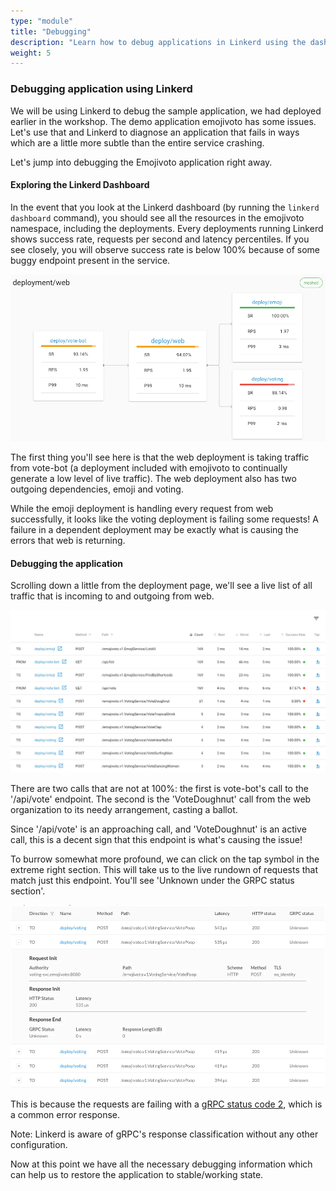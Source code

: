 ```yaml
---
type: "module"
title: "Debugging"
description: "Learn how to debug applications in Linkerd using the dashboard and CLI tools."
weight: 5
---
```


### Debugging application using Linkerd

We will be using Linkerd to debug the sample application, we had deployed earlier in the workshop. The demo application emojivoto has some issues. Let's use that and Linkerd to diagnose an application that fails in ways which are a little more subtle than the entire service crashing.

Let's jump into debugging the Emojivoto application right away.


#### Exploring the Linkerd Dashboard
In the event that you look at the Linkerd dashboard (by running the `linkerd dashboard` command), you should see all the resources in the emojivoto namespace, including the deployments. Every deployments running Linkerd shows success rate, requests per second and latency percentiles. If you see closely, you will observe success rate is below 100% because of some buggy endpoint present in the service.

![web](web.png)

The first thing you'll see here is that the web deployment is taking traffic from vote-bot (a deployment included with emojivoto to continually generate a low level of live traffic). The web deployment also has two outgoing dependencies, emoji and voting.

While the emoji deployment is handling every request from web successfully, it looks like the voting deployment is failing some requests! A failure in a dependent deployment may be exactly what is causing the errors that web is returning.

#### Debugging the application
Scrolling down a little from the deployment page, we'll see a live list of all traffic that is incoming to and outgoing from web.

![debug](debug.png)

There are two calls that are not at 100%: the first is vote-bot's call to the '/api/vote' endpoint. The second is the 'VoteDoughnut' call from the web organization to its needy arrangement, casting a ballot.

Since '/api/vote' is an approaching call, and 'VoteDoughnut' is an active call, this is a decent sign that this endpoint is what's causing the issue!

To burrow somewhat more profound, we can click on the tap symbol in the extreme right section. This will take us to the live rundown of requests that match just this endpoint. You'll see 'Unknown under the GRPC status section'.

![tap](tap.png)

This is because the requests are failing with a [gRPC status code 2](https://pkg.go.dev/google.golang.org/grpc/codes#Code), which is a common error response.

Note: Linkerd is aware of gRPC's response classification without any other configuration.

Now at this point we have all the necessary debugging information which can help us to restore the application to stable/working state.